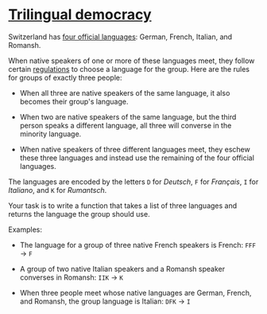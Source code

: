 # [Trilingual democracy](https://www.codewars.com/kata/trilingual-democracy "https://www.codewars.com/kata/62f17be8356b63006a9899dc")

Switzerland has [four official languages](https://www.fedlex.admin.ch/eli/cc/2009/821/en#art_5): German, French, Italian, and Romansh.

When native speakers of one or more of these languages meet, they follow
certain [regulations](https://www.fedlex.admin.ch/eli/cc/2010/355/en) to choose a language for the group. Here are the rules for
groups of exactly three people:

* When all three are native speakers of the same language, it also becomes their group's language.

* When two are native speakers of the same language, but the third person speaks a different language, all three will converse in the
  minority language.

* When native speakers of three different languages meet, they eschew these three languages and instead use the remaining of the four
  official languages.

The languages are encoded by the letters `D` for *Deutsch*, `F` for *Français*, `I` for *Italiano*, and `K` for *Rumantsch*.

Your task is to write a function that takes a list of three languages and returns the language the group should use.

Examples:

* The language for a group of three native French speakers is French: `FFF` &rarr; `F`

* A group of two native Italian speakers and a Romansh speaker converses in Romansh: `IIK` &rarr; `K`

* When three people meet whose native languages are German, French, and Romansh, the group language is Italian: `DFK` &rarr; `I`